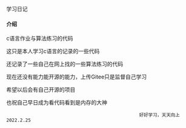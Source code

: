 学习日记


#### 介绍
c语言作业与算法练习的代码

这只是本人学习c语言的记录的一些代码

还记录了一些自己在网上找的一些算法练习的代码

现在还没有能力能开源的能力，上传Gitee只是监督自己学习

希望以后会有自己开源的项目

也祝自己早日成为看代码看到是内存的大神


                                                     好好学习，天天向上2022.2.25
